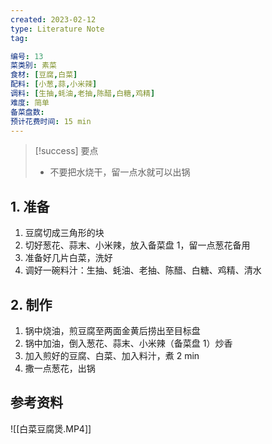```yaml
---
created: 2023-02-12
type: Literature Note
tag:

编号: 13
菜类别: 素菜
食材: [豆腐,白菜]
配料: [小葱,蒜,小米辣]
调料: [生抽,蚝油,老抽,陈醋,白糖,鸡精]
难度: 简单
备菜盘数: 
预计花费时间: 15 min
---
```

>[!success] 要点
>- 不要把水烧干，留一点水就可以出锅


## 1. 准备
1. 豆腐切成三角形的块
2. 切好葱花、蒜末、小米辣，放入备菜盘 1，留一点葱花备用
3. 准备好几片白菜，洗好
4. 调好一碗料汁：生抽、蚝油、老抽、陈醋、白糖、鸡精、清水

## 2. 制作
1. 锅中烧油，煎豆腐至两面金黄后捞出至目标盘
2. 锅中加油，倒入葱花、蒜末、小米辣（备菜盘 1）炒香
3. 加入煎好的豆腐、白菜、加入料汁，煮 2 min
4. 撒一点葱花，出锅

## 参考资料
![[白菜豆腐煲.MP4]]